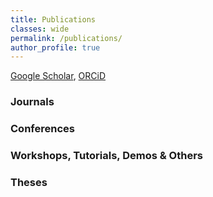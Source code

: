 ```yaml
---
title: Publications
classes: wide
permalink: /publications/
author_profile: true
---
```


[Google Scholar](https://scholar.google.com/citations?user=N_zRKd8AAAAJ&hl=en), [ORCiD](https://orcid.org/0009-0007-5830-0611)

### Journals


### Conferences


### Workshops, Tutorials, Demos & Others


### Theses
